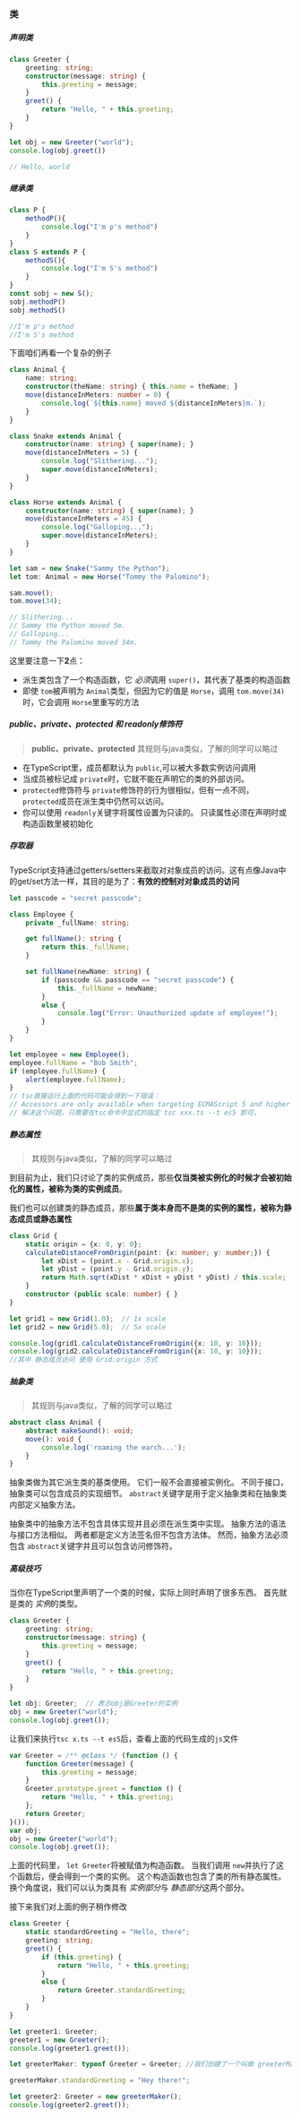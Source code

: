 ### 类

##### 声明类

```typescript
class Greeter {
    greeting: string;
    constructor(message: string) {
        this.greeting = message;
    }
    greet() {
        return "Hello, " + this.greeting;
    }
}

let obj = new Greeter("world");
console.log(obj.greet())

// Hello, world
```

##### 继承类

```typescript
class P {
	methodP(){
		console.log("I'm p's method")
	}
}
class S extends P {
    methodS(){
		console.log("I'm S's method")
	}
}
const sobj = new S();
sobj.methodP()
sobj.methodS()

//I'm p's method
//I'm S's method
```

下面咱们再看一个复杂的例子

```typescript
class Animal {
    name: string;
    constructor(theName: string) { this.name = theName; }
    move(distanceInMeters: number = 0) {
        console.log(`${this.name} moved ${distanceInMeters}m.`);
    }
}

class Snake extends Animal {
    constructor(name: string) { super(name); }
    move(distanceInMeters = 5) {
        console.log("Slithering...");
        super.move(distanceInMeters);
    }
}

class Horse extends Animal {
    constructor(name: string) { super(name); }
    move(distanceInMeters = 45) {
        console.log("Galloping...");
        super.move(distanceInMeters);
    }
}

let sam = new Snake("Sammy the Python");
let tom: Animal = new Horse("Tommy the Palomino");

sam.move();
tom.move(34);

// Slithering...
// Sammy the Python moved 5m.
// Galloping...
// Tommy the Palomino moved 34m.
```

这里要注意一下**2**点：

- 派生类包含了一个构造函数，它 *必须*调用 `super()`，其代表了基类的构造函数
- 即使 `tom`被声明为 `Animal`类型，但因为它的值是 `Horse`，调用 `tom.move(34)`时，它会调用 `Horse`里重写的方法

##### public、private、protected 和 readonly修饰符

> **public、private、protected** 其规则与java类似，了解的同学可以略过

-  在TypeScript里，成员都默认为 `public`,可以被大多数实例访问调用
-  当成员被标记成 `private`时，它就不能在声明它的类的外部访问。
-  `protected`修饰符与 `private`修饰符的行为很相似，但有一点不同， `protected`成员在派生类中仍然可以访问。
-  你可以使用 `readonly`关键字将属性设置为只读的。 只读属性必须在声明时或构造函数里被初始化

##### 存取器

TypeScript支持通过getters/setters来截取对对象成员的访问。这有点像Java中的get/set方法一样，其目的是为了：**有效的控制对对象成员的访问**

```typescript
let passcode = "secret passcode";

class Employee {
    private _fullName: string;

    get fullName(): string {
        return this._fullName;
    }

    set fullName(newName: string) {
        if (passcode && passcode == "secret passcode") {
            this._fullName = newName;
        }
        else {
            console.log("Error: Unauthorized update of employee!");
        }
    }
}

let employee = new Employee();
employee.fullName = "Bob Smith";
if (employee.fullName) {
    alert(employee.fullName);
}
// tsc直接运行上面的代码可能会得到一下错误：
// Accessors are only available when targeting ECMAScript 5 and higher
// 解决这个问题，只需要在tsc命令中显式的指定 tsc xxx.ts --t es5 即可，
```

##### 静态属性

> 其规则与java类似，了解的同学可以略过

到目前为止，我们只讨论了类的实例成员，那些**仅当类被实例化的时候才会被初始化的属性，被称为类的实例成员**。

我们也可以创建类的静态成员，那些**属于类本身而不是类的实例的属性，被称为静态成员或静态属性**

```typescript
class Grid {
    static origin = {x: 0, y: 0};
    calculateDistanceFromOrigin(point: {x: number; y: number;}) {
        let xDist = (point.x - Grid.origin.x);
        let yDist = (point.y - Grid.origin.y);
        return Math.sqrt(xDist * xDist + yDist * yDist) / this.scale;
    }
    constructor (public scale: number) { }
}

let grid1 = new Grid(1.0);  // 1x scale
let grid2 = new Grid(5.0);  // 5x scale

console.log(grid1.calculateDistanceFromOrigin({x: 10, y: 10}));
console.log(grid2.calculateDistanceFromOrigin({x: 10, y: 10}));
//其中 静态成员访问 使用 Grid.origin 方式
```

##### 抽象类

> 其规则与java类似，了解的同学可以略过

```typescript
abstract class Animal {
    abstract makeSound(): void;
    move(): void {
        console.log('roaming the earch...');
    }
}
```

抽象类做为其它派生类的基类使用。 它们一般不会直接被实例化。 不同于接口，抽象类可以包含成员的实现细节。 `abstract`关键字是用于定义抽象类和在抽象类内部定义抽象方法。

抽象类中的抽象方法不包含具体实现并且必须在派生类中实现。 抽象方法的语法与接口方法相似。 两者都是定义方法签名但不包含方法体。 然而，抽象方法必须包含 `abstract`关键字并且可以包含访问修饰符。

##### 高级技巧

当你在TypeScript里声明了一个类的时候，实际上同时声明了很多东西。 首先就是类的 *实例*的类型。

```typescript
class Greeter {
    greeting: string;
    constructor(message: string) {
        this.greeting = message;
    }
    greet() {
        return "Hello, " + this.greeting;
    }
}

let obj: Greeter;  // 表示obj是Greeter的实例
obj = new Greeter("world");
console.log(obj.greet());
```

让我们来执行`tsc x.ts --t es5`后，查看上面的代码生成的`js`文件

```javascript
var Greeter = /** @class */ (function () {
    function Greeter(message) {
        this.greeting = message;
    }
    Greeter.prototype.greet = function () {
        return "Hello, " + this.greeting;
    };
    return Greeter;
}());
var obj;
obj = new Greeter("world");
console.log(obj.greet());
```

上面的代码里， `let Greeter`将被赋值为构造函数。 当我们调用 `new`并执行了这个函数后，便会得到一个类的实例。 这个构造函数也包含了类的所有静态属性。 换个角度说，我们可以认为类具有 *实例部分*与 *静态部分*这两个部分。

接下来我们对上面的例子稍作修改

```typescript
class Greeter {
    static standardGreeting = "Hello, there";
    greeting: string;
    greet() {
        if (this.greeting) {
            return "Hello, " + this.greeting;
        }
        else {
            return Greeter.standardGreeting;
        }
    }
}

let greeter1: Greeter;
greeter1 = new Greeter();
console.log(greeter1.greet());

let greeterMaker: typeof Greeter = Greeter; //我们创建了一个叫做 greeterMaker的变量。 这个变量保存了这个类或者说保存了类构造函数。 然后我们使用 typeof Greeter，意思是取Greeter类的类型，而不是实例的类型。 或者更确切的说，"告诉我 Greeter标识符的类型"，也就是构造函数的类型。 这个类型包含了类的所有静态成员和构造函数。 之后，就和前面一样，我们在 greeterMaker上使用 new，创建 Greeter的实例。

greeterMaker.standardGreeting = "Hey there!";

let greeter2: Greeter = new greeterMaker();
console.log(greeter2.greet());
```







